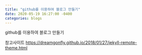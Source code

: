 ```yaml
---
title: "github를 이용하여 블로그 만들기"
date: 2020-05-19 16:27:00 -0400
categories: blogs
---
```


github를 이용하여 블로그 만들기

참고사이트
https://dreamgonfly.github.io/2018/01/27/jekyll-remote-theme.html

[jekyll-docs]: https://jekyllrb.com/docs/home
[jekyll-gh]:   https://github.com/jekyll/jekyll
[jekyll-talk]: https://talk.jekyllrb.com/
